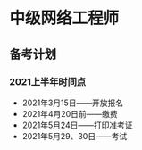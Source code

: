 # 中级网络工程师  

## 备考计划  

### 2021上半年时间点  

- 2021年3月15日——开放报名  
- 2021年4月20日前——缴费  
- 2021年5月24日——打印准考证  
- 2021年5月29、30日——考试  


